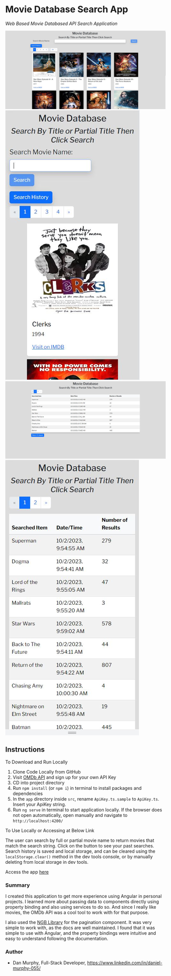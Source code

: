 # Movie Database Search App

_Web Based Movie Databased API Search Application_


![Search Results Full Screen](https://github.com/danielmurphy1/MovieDatabase/blob/main/Screenshots/SearchResultsFull.JPG)
![Search Results Mobile](https://github.com/danielmurphy1/MovieDatabase/blob/main/Screenshots/SearchResultsMoible.JPG)
![Search History Full Screen](https://github.com/danielmurphy1/MovieDatabase/blob/main/Screenshots/SearchHistoryFull.JPG)
![Search History Mobile](https://github.com/danielmurphy1/MovieDatabase/blob/main/Screenshots/SeachHistoryMobile.JPG)
## Instructions

To Download and Run Locally

1. Clone Code Locally from GitHub
2. Visit [OMDb API](http://www.omdbapi.com/) and sign up for your own API Key
3. CD into project directory
4. Run `npm install` (or `npm i`) in terminal to install packages and dependencies
5. In the `app` directory inside `src`, rename `ApiKey.ts.sample` to `ApiKey.ts`. Insert your ApiKey string.
6. Run `ng serve` in terminal to start application locally. If the browser does not open automatically, open manually and navigate to `http://localhost:4200/` 

To Use Locally or Accessing at Below Link

The user can search by full or partial movie name to return movies that match the search string. Click on the button to see your past searches. Search history is saved and local storage, and can be cleared using the `localStorage.clear()` method in the dev tools console, or by manually deleting from local storage in dev tools.


Access the app [here](https://dmurphy-moviedatabase.netlify.app/history)

### Summary

I created this application to get more experience using Angular in personal projects. I learned more about passing data to components directly using property binding and also using services to do so. And since I really like movies, the OMDb API was a cool tool to work with for that purpose. 

I also used the [NGB Library](https://ng-bootstrap.github.io/releases/14.x/#/home) for the pagination component. It was very simple to work with, as the docs are well maintained. I found that it was simple to use with Angular, and the property bindings were intuitive and easy to understand following the documentation. 

### Author

- Dan Murphy, Full-Stack Developer, https://www.linkedin.com/in/daniel-murphy-055/